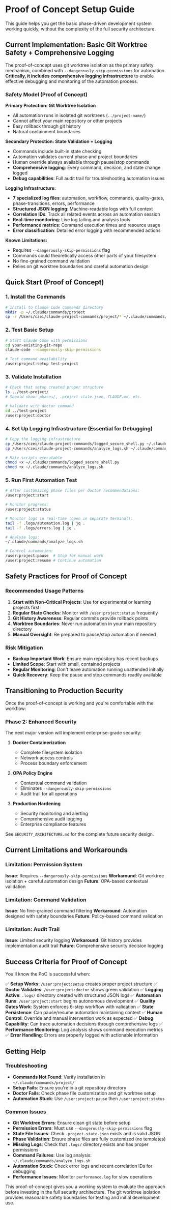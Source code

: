 # Proof of Concept Setup Guide

This guide helps you get the basic phase-driven development system working quickly, without the complexity of the full security architecture.

## Current Implementation: Basic Git Worktree Safety + Comprehensive Logging

The proof-of-concept uses git worktree isolation as the primary safety mechanism, combined with `--dangerously-skip-permissions` for automation. **Critically, it includes comprehensive logging infrastructure** to enable effective debugging and monitoring of the automation process.

### Safety Model (Proof of Concept)

**Primary Protection: Git Worktree Isolation**
- All automation runs in isolated git worktrees (`../project-name/`)
- Cannot affect your main repository or other projects
- Easy rollback through git history
- Natural containment boundaries

**Secondary Protection: State Validation + Logging**
- Commands include built-in state checking
- Automation validates current phase and project boundaries
- Human override always available through pause/stop commands
- **Comprehensive logging**: Every command, decision, and state change logged
- **Debug capabilities**: Full audit trail for troubleshooting automation issues

**Logging Infrastructure:**
- **7 specialized log files**: automation, workflow, commands, quality-gates, phase-transitions, errors, performance
- **Structured JSON logging**: Machine-readable logs with full context
- **Correlation IDs**: Track all related events across an automation session
- **Real-time monitoring**: Live log tailing and analysis tools
- **Performance metrics**: Command execution times and resource usage
- **Error classification**: Detailed error logging with recommended actions

**Known Limitations:**
- Requires `--dangerously-skip-permissions` flag
- Commands could theoretically access other parts of your filesystem
- No fine-grained command validation
- Relies on git worktree boundaries and careful automation design

## Quick Start (Proof of Concept)

### 1. Install the Commands
```bash
# Install to Claude Code commands directory
mkdir -p ~/.claude/commands/project
cp -r /Users/czei/claude-project-commands/project/* ~/.claude/commands/project/
```

### 2. Test Basic Setup
```bash
# Start Claude Code with permissions
cd your-existing-git-repo
claude-code --dangerously-skip-permissions

# Test command availability
/user:project:setup test-project
```

### 3. Validate Installation
```bash
# Check that setup created proper structure
ls ../test-project/
# Should show: phases/, .project-state.json, CLAUDE.md, etc.

# Validate with doctor command
cd ../test-project
/user:project:doctor
```

### 4. Set Up Logging Infrastructure (Essential for Debugging)
```bash
# Copy the logging infrastructure
cp /Users/czei/claude-project-commands/logged_secure_shell.py ~/.claude/commands/
cp /Users/czei/claude-project-commands/analyze_logs.sh ~/.claude/commands/

# Make scripts executable
chmod +x ~/.claude/commands/logged_secure_shell.py
chmod +x ~/.claude/commands/analyze_logs.sh
```

### 5. Run First Automation Test
```bash
# After customizing phase files per doctor recommendations:
/user:project:start

# Monitor progress:
/user:project:status

# Monitor logs in real-time (open in separate terminal):
tail -f .logs/automation.log | jq .
tail -f .logs/errors.log | jq .

# Analyze logs:
~/.claude/commands/analyze_logs.sh

# Control automation:
/user:project:pause  # Stop for manual work
/user:project:resume # Continue automation
```

## Safety Practices for Proof of Concept

### Recommended Usage Patterns
1. **Start with Non-Critical Projects**: Use for experimental or learning projects first
2. **Regular State Checks**: Monitor with `/user:project:status` frequently
3. **Git History Awareness**: Regular commits provide rollback points
4. **Worktree Boundaries**: Never run automation in your main repository directory
5. **Manual Oversight**: Be prepared to pause/stop automation if needed

### Risk Mitigation
- **Backup Important Work**: Ensure main repository has recent backups
- **Limited Scope**: Start with small, contained projects
- **Regular Monitoring**: Don't leave automation running unattended initially
- **Quick Recovery**: Keep the pause and stop commands readily available

## Transitioning to Production Security

Once the proof-of-concept is working and you're comfortable with the workflow:

### Phase 2: Enhanced Security
The next major version will implement enterprise-grade security:

1. **Docker Containerization**
   - Complete filesystem isolation
   - Network access controls
   - Process boundary enforcement

2. **OPA Policy Engine** 
   - Contextual command validation
   - Eliminates `--dangerously-skip-permissions`
   - Audit trail for all operations

3. **Production Hardening**
   - Security monitoring and alerting
   - Comprehensive audit logging
   - Enterprise compliance features

See `SECURITY_ARCHITECTURE.md` for the complete future security design.

## Current Limitations and Workarounds

### Limitation: Permission System
**Issue**: Requires `--dangerously-skip-permissions` 
**Workaround**: Git worktree isolation + careful automation design
**Future**: OPA-based contextual validation

### Limitation: Command Validation
**Issue**: No fine-grained command filtering
**Workaround**: Automation designed with safety boundaries
**Future**: Policy-based command validation

### Limitation: Audit Trail
**Issue**: Limited security logging
**Workaround**: Git history provides implementation audit trail
**Future**: Comprehensive security decision logging

## Success Criteria for Proof of Concept

You'll know the PoC is successful when:

✅ **Setup Works**: `/user:project:setup` creates proper project structure
✅ **Doctor Validates**: `/user:project:doctor` shows green validation
✅ **Logging Active**: `.logs/` directory created with structured JSON logs
✅ **Automation Runs**: `/user:project:start` begins autonomous development
✅ **Quality Gates Work**: System enforces 6-step workflow with validation
✅ **State Persistence**: Can pause/resume automation maintaining context
✅ **Human Control**: Override and manual intervention work as expected
✅ **Debug Capability**: Can trace automation decisions through comprehensive logs
✅ **Performance Monitoring**: Log analysis shows command execution metrics
✅ **Error Handling**: Errors are properly logged with actionable information

## Getting Help

### Troubleshooting
- **Commands Not Found**: Verify installation in `~/.claude/commands/project/`
- **Setup Fails**: Ensure you're in a git repository directory
- **Doctor Fails**: Check phase file customization and git worktree setup
- **Automation Stuck**: Use `/user:project:pause` then `/user:project:status`

### Common Issues
- **Git Worktree Errors**: Ensure clean git state before setup
- **Permission Errors**: Must use `--dangerously-skip-permissions` flag
- **State File Issues**: Check `.project-state.json` exists and is valid JSON
- **Phase Validation**: Ensure phase files are fully customized (no templates)
- **Missing Logs**: Check that `.logs/` directory exists and has proper permissions
- **Command Failures**: Use log analysis: `~/.claude/commands/analyze_logs.sh`
- **Automation Stuck**: Check error logs and recent correlation IDs for debugging
- **Performance Issues**: Monitor `performance.log` for slow operations

This proof-of-concept gives you a working system to evaluate the approach before investing in the full security architecture. The git worktree isolation provides reasonable safety boundaries for testing and initial development use.
